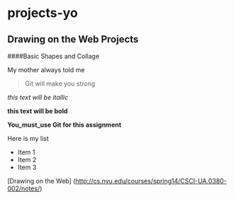 projects-yo
===========

## Drawing on the Web Projects

####Basic Shapes and Collage


My mother always told me

>Git will make you strong

*this text will be itallic*

**this text will be bold**

**You_must_use Git for this assignment**

Here is my list

- Item 1
- Item 2
- Item 3

[Drawing on the Web] (http://cs.nyu.edu/courses/spring14/CSCI-UA.0380-002/notes/)